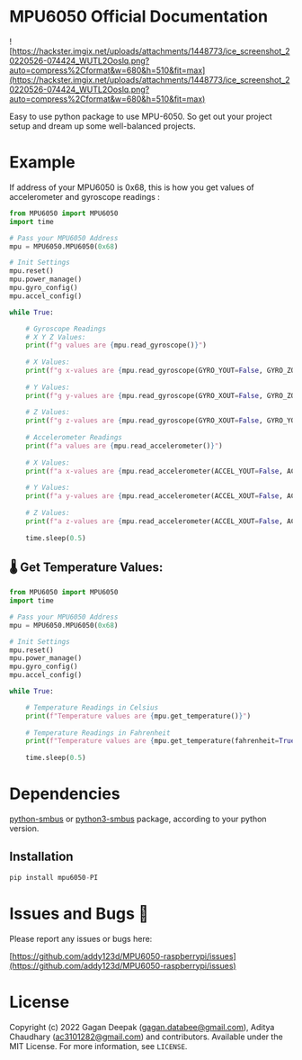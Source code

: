 
# MPU6050 Official Documentation

![https://hackster.imgix.net/uploads/attachments/1448773/ice_screenshot_20220526-074424_WUTL2Ooslq.png?auto=compress%2Cformat&w=680&h=510&fit=max](https://hackster.imgix.net/uploads/attachments/1448773/ice_screenshot_20220526-074424_WUTL2Ooslq.png?auto=compress%2Cformat&w=680&h=510&fit=max)

Easy to use python package to use MPU-6050. So get out your project setup and dream up some well-balanced projects.

# Example

If address of your MPU6050 is 0x68, this is how you get values of accelerometer and gyroscope readings : 

```python
from MPU6050 import MPU6050
import time

# Pass your MPU6050 Address
mpu = MPU6050.MPU6050(0x68)

# Init Settings
mpu.reset()
mpu.power_manage()
mpu.gyro_config()
mpu.accel_config()

while True:

    # Gyroscope Readings
    # X Y Z Values: 
    print(f"g values are {mpu.read_gyroscope()}")
    
    # X Values: 
    print(f"g x-values are {mpu.read_gyroscope(GYRO_YOUT=False, GYRO_ZOUT=False)}")
    
    # Y Values: 
    print(f"g y-values are {mpu.read_gyroscope(GYRO_XOUT=False, GYRO_ZOUT=False)}")
    
    # Z Values:
    print(f"g z-values are {mpu.read_gyroscope(GYRO_XOUT=False, GYRO_YOUT=False)}")
    
    # Accelerometer Readings
    print(f"a values are {mpu.read_accelerometer()}")
    
    # X Values: 
    print(f"a x-values are {mpu.read_accelerometer(ACCEL_YOUT=False, ACCEL_ZOUT=False)}")
    
    # Y Values: 
    print(f"a y-values are {mpu.read_accelerometer(ACCEL_XOUT=False, ACCEL_ZOUT=False)}")
    
    # Z Values:
    print(f"a z-values are {mpu.read_accelerometer(ACCEL_XOUT=False, ACCEL_YOUT=False)}")
    
    time.sleep(0.5)
```

## 🌡️ Get Temperature Values:

```python
from MPU6050 import MPU6050
import time

# Pass your MPU6050 Address
mpu = MPU6050.MPU6050(0x68)

# Init Settings
mpu.reset()
mpu.power_manage()
mpu.gyro_config()
mpu.accel_config()

while True:

    # Temperature Readings in Celsius
    print(f"Temperature values are {mpu.get_temperature()}")
    
    # Temperature Readings in Fahrenheit
    print(f"Temperature values are {mpu.get_temperature(fahrenheit=True)}")
    
    time.sleep(0.5)
```

# Dependencies

[python-smbus](https://pypi.org/project/smbus/) or [python3-smbus](https://pypi.org/project/smbus/) package, according to your python version.

## Installation

```python
pip install mpu6050-PI
```



# Issues and Bugs 🐛

Please report any issues or bugs here:

[https://github.com/addy123d/MPU6050-raspberrypi/issues](https://github.com/addy123d/MPU6050-raspberrypi/issues)

# License

Copyright (c) 2022 Gagan Deepak (gagan.databee@gmail.com), Aditya Chaudhary (ac3101282@gmail.com) and contributors. Available under the MIT License. For more information, see `LICENSE`.


